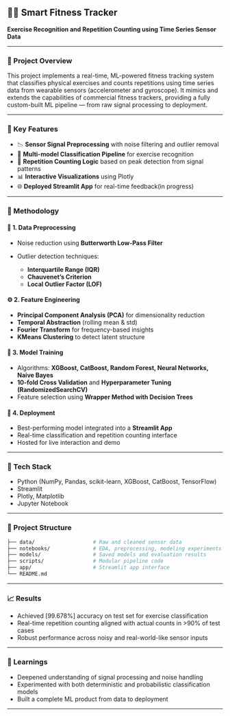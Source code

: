 

## 🏋️‍♂️ Smart Fitness Tracker

**Exercise Recognition and Repetition Counting using Time Series Sensor Data**


---

### 📌 Project Overview

This project implements a real-time, ML-powered fitness tracking system that classifies physical exercises and counts repetitions using time series data from wearable sensors (accelerometer and gyroscope). It mimics and extends the capabilities of commercial fitness trackers, providing a fully custom-built ML pipeline — from raw signal processing to deployment.

---

### 🔧 Key Features

* 📉 **Sensor Signal Preprocessing** with noise filtering and outlier removal
* 🧠 **Multi-model Classification Pipeline** for exercise recognition
* 🔄 **Repetition Counting Logic** based on peak detection from signal patterns
* 📊 **Interactive Visualizations** using Plotly
* 🌐 **Deployed Streamlit App** for real-time feedback(in progress)

---

### 🔬 Methodology

#### 🧹 1. Data Preprocessing

* Noise reduction using **Butterworth Low-Pass Filter**
* Outlier detection techniques:

  * **Interquartile Range (IQR)**
  * **Chauvenet’s Criterion**
  * **Local Outlier Factor (LOF)**

#### ⚙️ 2. Feature Engineering

* **Principal Component Analysis (PCA)** for dimensionality reduction
* **Temporal Abstraction** (rolling mean & std)
* **Fourier Transform** for frequency-based insights
* **KMeans Clustering** to detect latent structure

#### 🧪 3. Model Training

* Algorithms: **XGBoost, CatBoost, Random Forest, Neural Networks, Naive Bayes**
* **10-fold Cross Validation** and **Hyperparameter Tuning (RandomizedSearchCV)**
* Feature selection using **Wrapper Method with Decision Trees**

#### 🚀 4. Deployment

* Best-performing model integrated into a **Streamlit App**
* Real-time classification and repetition counting interface
* Hosted for live interaction and demo

---

### 🧰 Tech Stack

* Python (NumPy, Pandas, scikit-learn, XGBoost, CatBoost, TensorFlow)
* Streamlit
* Plotly, Matplotlib
* Jupyter Notebook

---

### 📁 Project Structure

```bash
├── data/                   # Raw and cleaned sensor data
├── notebooks/              # EDA, preprocessing, modeling experiments
├── models/                 # Saved models and evaluation results
├── scripts/                # Modular pipeline code
├── app/                    # Streamlit app interface
└── README.md
```

---

### 📈 Results

* Achieved \[99.678%] accuracy on test set for exercise classification
* Real-time repetition counting aligned with actual counts in >90% of test cases
* Robust performance across noisy and real-world-like sensor inputs

---

### 🧠 Learnings

* Deepened understanding of signal processing and noise handling
* Experimented with both deterministic and probabilistic classification models
* Built a complete ML product from data to deployment

---


